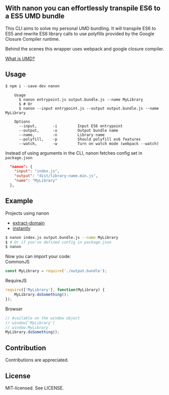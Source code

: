 With nanon you can effortlessly transpile ES6 to a ES5 UMD bundle
--

This CLI aims to solve my personal UMD bundling. It will transpile ES6 to ES5 and rewrite ES6 library calls to use polyfills provided by the Google Closure Compiler runtime.

Behind the scenes this wrapper uses webpack and google closure compiler.


[What is UMD?](https://github.com/umdjs/umd)

Usage
--

```js
$ npm i --save-dev nanon
```

```
    Usage
      $ nanon entrypoint.js output.bundle.js --name MyLibrary
      $ # Or 
      $ nanon --input entrypoint.js --output output.bundle.js --name MyLibrary

    Options
      --input,       -i         Input ES6 entrypoint
      --output,      -o         Output bundle name
      --name,        -n         Library name
      --polyfill,    -p         Should polyfill es6 features
      --watch,       -w         Turn on watch mode (webpack --watch)
```

Instead of using arguments in the CLI, nanon fetches config set in `package.json`
```json
  "nanon": {
    "input": "index.js",
    "output": "dist/library-name.min.js",
    "name": "MyLibrary"
  },
```

Example
--
Projects using nanon
* [extract-domain](https://github.com/bjarneo/extract-domain)
* [instantly](https://github.com/bjarneo/instantly)

```bash
$ nanon index.js output.bundle.js --name MyLibrary
$ # Or if you've defined config in package.json
$ nanon
```

Now you can import your code:  
CommonJS
```js
const MyLibrary = require('./output.bundle');
```

RequireJS
```js
require(['MyLibrary'], function(MyLibrary) {
    MyLibrary.doSomething();
});
```

Browser
```js
// Available on the window object
// window['MyLibrary']
// window.MyLibrary
MyLibrary.doSomething();
```

Contribution
--
Contributions are appreciated.

License
--
MIT-licensed. See LICENSE.
